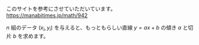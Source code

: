 このサイトを参考にさせていただいています。  
https://manabitimes.jp/math/942  

$n$ 組のデータ $(x_i, y_i)$ を与えると、もっともらしい直線 $y=ax+b$ の傾き $a$ と切片 $b$ を求めます。
